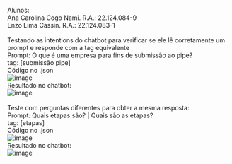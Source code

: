 Alunos: <br>
  Ana Carolina Cogo Nami. R.A.: 22.124.084-9 <br>
  Enzo Lima Cassin. R.A.: 22.124.083-1 <br><br>
Testando as intentions do chatbot para verificar se ele lê corretamente um prompt e responde com a tag equivalente<br>
  Prompt: O que é uma empresa para fins de submissão ao pipe? <br>
  tag: [submissão pipe] <br>
  Código no .json<br>
    ![image](https://github.com/user-attachments/assets/26a7cafc-ae2a-4d0b-bd6d-90e772344b19)
  <br>
  Resultado no chatbot:<br>
    ![image](https://github.com/user-attachments/assets/9b20ee04-3c71-49af-980d-9d032742b759)
  <br><br>
  Teste com perguntas diferentes para obter a mesma resposta:
  <br>
  Prompt: Quais etapas são? | Quais são as etapas?<br>
  tag: [etapas] <br>
  Código no .json<br>
    ![image](https://github.com/user-attachments/assets/236d80f0-e906-4039-81f7-74b585dcf48e)
  <br>
  Resultado no chatbot:<br>
    ![image](https://github.com/user-attachments/assets/56062bc5-acf6-4a9c-834e-a257516b6e5a)
